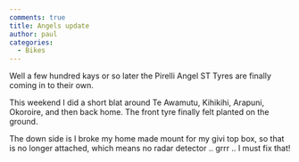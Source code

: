 ```yaml
---
comments: true
title: Angels update
author: paul
categories:
  - Bikes
---
```

Well a few hundred kays or so later the Pirelli Angel ST Tyres are finally coming in to their own.

This weekend I did a short blat around Te Awamutu, Kihikihi, Arapuni, Okoroire, and then back home. The front tyre finally felt planted on the ground.

The down side is I broke my home made mount for my givi top box, so that is no longer attached, which means no radar detector .. grrr .. I must fix that!
